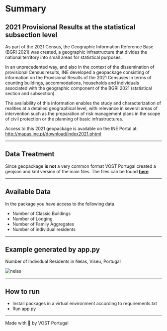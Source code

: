 # Summary

## 2021 Provisional Results at the statistical subsection level

As part of the 2021 Census, the Geographic Information Reference Base (BGRI 2021) was created, a geographic infrastructure that divides the national territory into small areas for statistical purposes.

In an unprecedented way, and also in the context of the dissemination of provisional Census results, INE developed a geopackage consisting of information on the Provisional Results of the 2021 Censuses in terms of counting buildings, accommodations, households and individuals associated with the geographic component of the BGRI 2021 (statistical section and subsection).

The availability of this information enables the study and characterization of realities at a detailed geographical level, with relevance in several areas of intervention such as the preparation of risk management plans in the scope of civil protection or the planning of basic infrastructures.

Access to this 2021 geopackage is available on the INE Portal at:
http://mapas.ine.pt/download/index2021.phtml

***

## Data Treatment
Since geopackage **is not** a very common format VOST Portugal created a geojson and kml version of the main files. 
The files can be found [**here**](https://bit.ly/VOSTPT_INE_GEOJSON_2021)

***

## Available Data 

In the package you have access to the following data
- Number of Classic Buildings 
- Number of Lodging 
- Number of Family Aggregates
- Number of individual residents 

***

## Example generated by app.py 

Number of Individual Residents in Nelas, Viseu, Portugal


![nelas](https://user-images.githubusercontent.com/34355337/164036544-fd59d687-5fbf-4b2f-b527-c5e861f05de1.png)

***

## How to run 
- Install packages in a virtual environment according to requirements.txt 
- Run app.py 


***

Made with 🤍 by VOST Portugal 

